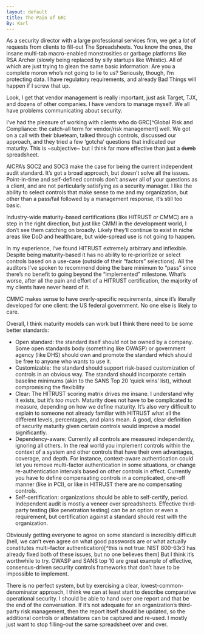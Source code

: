 ```yaml
---
layout: default
title: The Pain of GRC
By: Karl
---
```


As a security director with a large professional services firm, we get a *lot* of requests from clients to fill-out The Spreadsheets. You know the ones, the insane multi-tab macro-enabled monstrosities or garbage platforms like RSA Archer (slowly being replaced by silly startups like Whistic). All of which are just trying to glean the same basic information: Are you a complete moron who’s not going to lie to us? Seriously, though, I’m protecting data. I have regulatory requirements, and already Bad Things will happen if I screw that up.

Look, I get that vendor management is really important, just ask Target, TJX, and dozens of other companies. I have vendors to manage myself. We all have problems communicating about security.

I’ve had the pleasure of working with clients who do GRC[^Global Risk and Compliance: the catch-all term for vendor/risk management] well. We got on a call with their blueteam, talked through controls, discussed our approach, and they tried a few ‘gotcha’ questions that indicated our maturity. This is ~subjective~ but I think far more effective than just a ~~dumb~~ spreadsheet.

AICPA’s SOC2 and SOC3 make the case for being the current independent audit standard. It’s got a broad approach, but doesn’t solve all the issues. Point-in-time and self-defined controls don’t answer all of your questions as a client, and are not particularly satisfying as a security manager. I like the ability to select controls that make sense to me and my organization, but other than a pass/fail followed by a management response, it’s still too basic.

Industry-wide maturity-based certifications (like HITRUST or CMMC) are a step in the right direction, but just like CMMI in the development world, I don’t see them catching on broadly. Likely they’ll continue to exist in niche areas like DoD and healthcare, but wide-spread use is not going to happen. 

In my experience, I’ve found HITRUST extremely arbitrary and inflexible. Despite being maturity-based it has no ability to re-prioritize or select controls based on a use-case (outside of their “factors” selections). All the auditors I’ve spoken to recommend doing the bare minimum to “pass” since there’s no benefit to going beyond the “implemented” milestone. What’s worse, after all the pain and effort of a HITRUST certification, the majority of my clients have never heard of it.

CMMC makes sense to have overly-specific requirements, since it’s literally developed for one client: the US federal government. No one else is likely to care.

Overall, I think maturity models can work but I think there need to be some better standards:
- Open standard: the standard itself should not be owned by a company. Some open standards body (something like OWASP) or government agency (like DHS) should own and promote the standard which should be free to anyone who wants to use it.
- Customizable: the standard should support risk-based customization of controls in an obvious way. The standard should incorporate certain baseline minimums (akin to the SANS Top 20 ‘quick wins’ list), without compromising the flexibility
- Clear: The HITRUST scoring matrix drives me insane. I understand why it exists, but it’s *too much*. Maturity does not have to be complicated to measure, depending on how we define maturity. It’s also very difficult to explain to someone not already familiar with HITRUST what all the different levels, percentages, and plans mean. A good, clear definition of security maturity given certain controls would improve a model significantly.
- Dependency-aware: Currently all controls are measured independently, ignoring all others. In the real world you implement controls within the context of a system and other controls that have their own advantages, coverage, and depth. For instance, context-aware authentication could let you remove multi-factor authentication in some situations, or change re-authentication intervals based on other controls in effect. Currently you have to define compensating controls in a complicated, one-off manner (like in PCI), or like in HITRUST there are no compensating controls.
- Self-certification: organizations should be able to self-certify, period. Independent audit is mostly a veneer over spreadsheets. Effective third-party testing (like penetration testing) can be an option or even a requirement, but certification against a standard should rest with the organization.

Obviously getting everyone to agree on some standard is incredibly difficult (hell, we can’t even agree on what good passwords are or what actually constitutes multi-factor authentication)[^this is not true: NIST 800-63r3 has already fixed both of these issues, but no one believes them] But I think it’s worthwhile to try. OWASP and SANS top 10 are great example of effective, consensus-driven security controls frameworks that don’t have to be impossible to implement.

There is no perfect system, but by exercising a clear, lowest-common-denominator approach, I think we can at least start to describe comparative operational security. I should be able to hand over one report and that be the end of the conversation. If it’s not adequate for an organization’s third-party risk management, then the report itself should be updated, so the additional controls or attestations can be captured and re-used. I mostly just want to stop filling-out the same spreadsheet over and over.